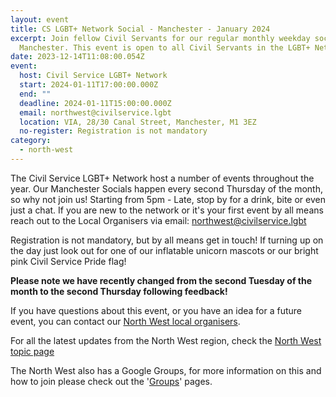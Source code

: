 ```yaml
---
layout: event
title: CS LGBT+ Network Social - Manchester - January 2024
excerpt: Join fellow Civil Servants for our regular monthly weekday social in
  Manchester. This event is open to all Civil Servants in the LGBT+ Network.
date: 2023-12-14T11:08:00.054Z
event:
  host: Civil Service LGBT+ Network
  start: 2024-01-11T17:00:00.000Z
  end: ""
  deadline: 2024-01-11T15:00:00.000Z
  email: northwest@civilservice.lgbt
  location: VIA, 28/30 Canal Street, Manchester, M1 3EZ
  no-register: Registration is not mandatory
category:
  - north-west
---
```

The Civil Service LGBT+ Network host a number of events throughout the year. Our Manchester Socials happen every second Thursday of the month, so why not join us! Starting from 5pm - Late, stop by for a drink, bite or even just a chat. If you are new to the network or it's your first event by all means reach out to the Local Organisers via email: [northwest@civilservice.lgbt](<mailto: northwest@civilservice.lgbt>)

Registration is not mandatory, but by all means get in touch! If turning up on the day just look out for one of our inflatable unicorn mascots or our bright pink Civil Service Pride flag!

**Please note we have recently changed from the second Tuesday of the month to the second Thursday following feedback!**

If you have questions about this event, or you have an idea for a future event, you can contact our [North West local organisers](mailto:northwest@civilservice.lgbt).

For all the latest updates from the North West region, check the [North West topic page](/topic/north-west)

T﻿he North West also has a Google Groups, for more information on this and how to join please check out the '[Groups](https://www.civilservice.lgbt/groups/)' pages.